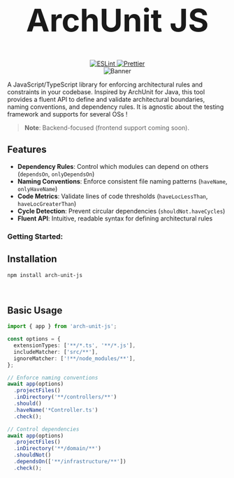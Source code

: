 <div align="center">
  <h1 style="font-size:4.5rem;"> ArchUnit JS</h1>

  <a href="https://eslint.org/">
    <img src="https://img.shields.io/badge/ESLint-configured-blue?logo=eslint" alt="ESLint" />
  </a>
  <a href="https://prettier.io/">
    <img src="https://img.shields.io/badge/Prettier-configured-ff69b4?logo=prettier" alt="Prettier" />
  </a>
</div>

<div align="center">
  <img src="https://github.com/gftf2011/clean-node-todolist/blob/main/.github/images/background.png" alt="Banner" style="max-width: 100%; height: auto;" />
</div>

A JavaScript/TypeScript library for enforcing architectural rules and constraints in your codebase. Inspired by ArchUnit for Java, this tool provides a fluent API to define and validate architectural boundaries, naming conventions, and dependency rules. It is agnostic about the testing framework and supports for several OSs !

> **Note**: Backend-focused (frontend support coming soon).

<div align="left">
<h2>Features</h2>

- **Dependency Rules**: Control which modules can depend on others (`dependsOn`, `onlyDependsOn`)
- **Naming Conventions**: Enforce consistent file naming patterns (`haveName`, `onlyHaveName`)
- **Code Metrics**: Validate lines of code thresholds (`haveLocLessThan`, `haveLocGreaterThan`)
- **Cycle Detection**: Prevent circular dependencies (`shouldNot.haveCycles`)
- **Fluent API**: Intuitive, readable syntax for defining architectural rules
</div>

<div align=left">
<h3><strong>Getting Started:</strong></h3>
<h2>Installation</h2>

```bash
npm install arch-unit-js
```
</div>

<br/>

<div align="left">
<h2>Basic Usage</h2>

```typescript
import { app } from 'arch-unit-js';

const options = {
  extensionTypes: ['**/*.ts', '**/*.js'],
  includeMatcher: ['src/**'],
  ignoreMatcher: ['!**/node_modules/**'],
};

// Enforce naming conventions
await app(options)
  .projectFiles()
  .inDirectory('**/controllers/**')
  .should()
  .haveName('*Controller.ts')
  .check();

// Control dependencies
await app(options)
  .projectFiles()
  .inDirectory('**/domain/**')
  .shouldNot()
  .dependsOn(['**/infrastructure/**'])
  .check();
```
</div>
